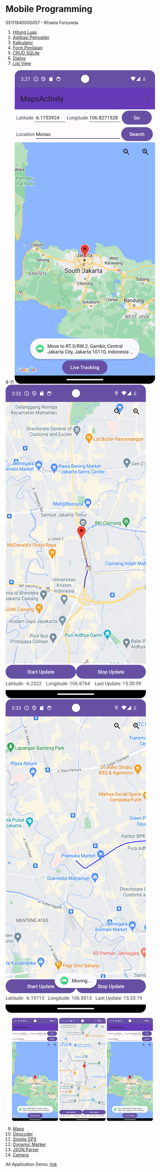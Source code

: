 # Mobile Programming

05111940000057 - Khaela Fortunela

1. [Hitung Luas](https://github.com/fortunelagit/mobile-programming/tree/main/Hitung%20Luas)
2. [Aplikasi Penjualan](https://github.com/fortunelagit/mobile-programming/tree/main/Aplikasi%20Penjualan)
3. [Kalkulator](https://github.com/fortunelagit/mobile-programming/tree/main/Kalkulator)
4. [Form Penilaian](https://github.com/fortunelagit/mobile-programming/tree/main/Form%20Penilaian%20%2B%20CRUD%20SQLite)
5. [CRUD SQLite](https://github.com/fortunelagit/mobile-programming/tree/main/Form%20Penilaian%20%2B%20CRUD%20SQLite)
6. [Dialog](https://github.com/fortunelagit/mobile-programming/tree/main/Dialog%20%2B%20ListView)
7. [List View](https://github.com/fortunelagit/mobile-programming/tree/main/Dialog%20%2B%20ListView)

8-11
![Image 1](https://github.com/fortunelagit/mobile-programming/blob/main/assets/8-11_1.png)
![Image 2](https://github.com/fortunelagit/mobile-programming/blob/main/assets/8-11_2.png)
![Image 3](https://github.com/fortunelagit/mobile-programming/blob/main/assets/8-11_3.png)
<div align="center">
  <img src="https://github.com/fortunelagit/mobile-programming/blob/main/assets/8-11_1.png" width="30%" alt="Image 1">
  <img src="https://github.com/fortunelagit/mobile-programming/blob/main/assets/8-11_2.png" width="30%" alt="Image 2">
  <img src="https://github.com/fortunelagit/mobile-programming/blob/main/assets/8-11_1.png" width="30%" alt="Image 3">
</div>

9. [Maps](https://github.com/fortunelagit/mobile-programming/tree/main/Maps%20%2B%20Geocoder%20%2B%20Simple%20GPS%20%2B%20Dynamic%20GPS)
10. [Geocoder](https://github.com/fortunelagit/mobile-programming/tree/main/Maps%20%2B%20Geocoder%20%2B%20Simple%20GPS%20%2B%20Dynamic%20GPS)
11. [Simple GPS](https://github.com/fortunelagit/mobile-programming/tree/main/Maps%20%2B%20Geocoder%20%2B%20Simple%20GPS%20%2B%20Dynamic%20GPS)
12. [Dynamic Marker](https://github.com/fortunelagit/mobile-programming/tree/main/Maps%20%2B%20Geocoder%20%2B%20Simple%20GPS%20%2B%20Dynamic%20GPS)
13. [JSON Parser](https://github.com/fortunelagit/mobile-programming/tree/main/PetBreedApp%20(Json%20Parser%20%2B%20Camera))
14. [Camera](https://github.com/fortunelagit/mobile-programming/tree/main/PetBreedApp%20(Json%20Parser%20%2B%20Camera))

All Application Demo: [link](https://drive.google.com/drive/folders/11KxdTUK1Df32SivQ0GVeHK-LftlaxcPW)

